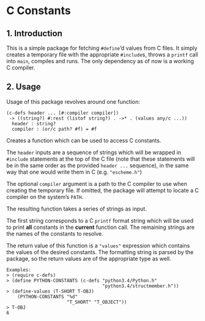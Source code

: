 # C Constants

## 1. Introduction

This is a simple package for fetching `#define`’d values from C files.
It simply creates a temporary file with the appropriate `#include`s,
throws a `printf` call into `main`, compiles and runs. The only
dependency as of now is a working C compiler.

## 2. Usage

Usage of this package revolves around one function:

```racket
(c-defs header ... [#:compiler compiler])                         
 -> ((string?) #:rest (listof string?) . ->* . (values any/c ...))
  header : string?                                                
  compiler : (or/c path? #f) = #f                                 
```

Creates a function which can be used to access C constants.

The `header` inputs are a sequence of strings which will be wrapped in
`#include` statements at the top of the C file (note that these
statements will be in the same order as the provided `header ...`
sequence), in the same way that one would write them in C (e.g.
`"escheme.h"`)

The optional `compiler` argument is a path to the C compiler to use when
creating the temporary file. If omitted, the package will attempt to
locate a C compiler on the system’s `PATH`.

The resulting function takes a series of strings as input.

The first string corresponds to a C `printf` format string which will be
used to print **all** constants in the **current** function call. The
remaining strings are the names of the constants to resolve.

The return value of this function is a `"values"` expression which
contains the values of the desired constants. The formatting string is
parsed by the package, so the return values are of the appropriate type
as well.

```racket
Examples:                                                      
> (require c-defs)                                             
> (define PYTHON-CONSTANTS (c-defs "python3.4/Python.h"        
                                   "python3.4/structmember.h"))
> (define-values (T-SHORT T-OBJ)                               
    (PYTHON-CONSTANTS "%d"                                     
                      "T_SHORT" "T_OBJECT"))                   
> T-OBJ                                                        
6                                                              
```

